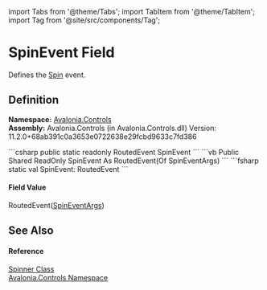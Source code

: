 import Tabs from '@theme/Tabs'; 
import TabItem from '@theme/TabItem'; 
import Tag from '@site/src/components/Tag'; 

# SpinEvent Field


Defines the <a href="E_Avalonia_Controls_Spinner_Spin">Spin</a> event.



## Definition
**Namespace:** <a href="N_Avalonia_Controls">Avalonia.Controls</a>  
**Assembly:** Avalonia.Controls (in Avalonia.Controls.dll) Version: 11.2.0+68ab391c0a3653e0722638e29fcbd9633c7fd386

<Tabs groupId="api-code-preview">
<TabItem value="csharp" label="C#">
```csharp
public static readonly RoutedEvent<SpinEventArgs> SpinEvent
```
</TabItem>
<TabItem value="vb" label="VB">
```vb
Public Shared ReadOnly SpinEvent As RoutedEvent(Of SpinEventArgs)
```
</TabItem>
<TabItem value="fsharp" label="F#">
```fsharp
static val SpinEvent: RoutedEvent<SpinEventArgs>
```
</TabItem>
</Tabs>



#### Field Value
RoutedEvent(<a href="T_Avalonia_Controls_SpinEventArgs">SpinEventArgs</a>)

## See Also


#### Reference
<a href="T_Avalonia_Controls_Spinner">Spinner Class</a>  
<a href="N_Avalonia_Controls">Avalonia.Controls Namespace</a>  
